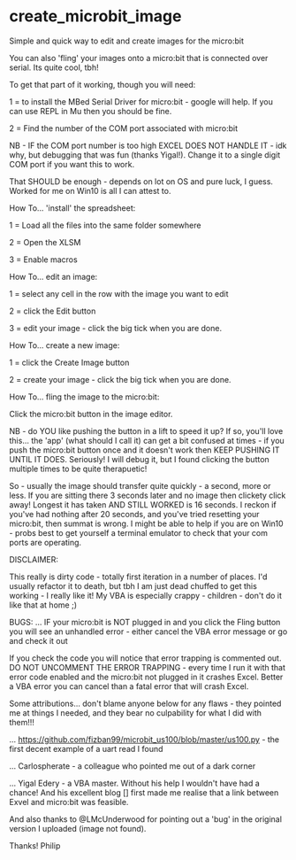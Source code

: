

# create_microbit_image
Simple and quick way to edit and create images for the micro:bit

You can also 'fling' your images onto a micro:bit that is connected over serial.  Its quite cool, tbh!

To get that part of it working, though you will need:

1 = to install the MBed Serial Driver for micro:bit - google will help.  If you can use REPL in Mu then you should be fine.

2 = Find the number of the COM port associated with micro:bit

NB - IF the COM port number is too high EXCEL DOES NOT HANDLE IT - idk why, but debugging that was fun (thanks Yigal!).  Change it to a single digit COM port if you want this to work.

That SHOULD be enough - depends on lot on OS and pure luck, I guess.  Worked for me on Win10 is all I can attest to.

How To... 'install' the spreadsheet:

1 = Load all the files into the same folder somewhere

2 = Open the XLSM

3 = Enable macros

How To... edit an image:

1 = select any cell  in the row with the image you want to edit

2 = click the Edit button

3 = edit your image - click the big tick when you are done.

How To... create a new image:

1 = click the Create Image button

2 = create your image - click the big tick when you are done.

How To... fling the image to the micro:bit:

Click the micro:bit button in the image editor.

NB - do YOU like pushing the button in a lift to speed it up?  If so, you'll love this... the 'app' (what should I call it) can get a bit confused at times - if you push the micro:bit button once and it doesn't work then KEEP PUSHING IT UNTIL IT DOES.  Seriously!  I will debug it, but I found clicking the button multiple times to be quite therapuetic!

So - usually the image should transfer quite quickly - a second, more or less.  If you are sitting there 3 seconds later and no image then clickety click away!  Longest it has taken AND STILL WORKED is 16 seconds.  I reckon if you've had nothing after 20 seconds, and you've tried resetting your micro:bit, then summat is wrong.  I might be able to help if you are on Win10 - probs best to get yourself a terminal emulator to check that your com ports are operating.

DISCLAIMER:

This really is dirty code - totally first iteration in a number of places.  I'd usually refactor it to death, but tbh I am just dead chuffed to get this working - I really like it!  My VBA is especially crappy - children - don't do it like that at home ;)

BUGS:
... IF your micro:bit is NOT plugged in and you click the Fling button you will see an unhandled error - either cancel the VBA error message or go and check it out

If you check the code you will notice that error trapping is commented out.  DO NOT UNCOMMENT THE ERROR TRAPPING - every time I run it with that error code enabled and the micro:bit not plugged in it crashes Excel.  Better a VBA error you can cancel than a fatal error that will crash Excel.

Some attributions... don't blame anyone below for any flaws - they pointed me at things I needed, and they bear no culpability for what I did with them!!!

... https://github.com/fizban99/microbit_us100/blob/master/us100.py - the first decent example of a uart read I found 

... Carlospherate - a colleague who pointed me out of a dark corner

... Yigal Edery - a VBA master.  Without his help I wouldn't have had a chance!  And his excellent blog [] first made me realise that a link between Exvel and micro:bit was feasible.

And also thanks to @LMcUnderwood for pointing out a 'bug' in the original version I uploaded (image not found).

Thanks!
Philip
